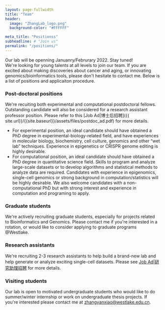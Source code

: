 ```yaml
---
layout: page-fullwidth
title: "Team"
header:
  image: "ZhangLab_logo.png"
  background-color: "#FFFFFF"

meta_title: "Positionss"
subheadline: # "Join us"
permalink: "/positions/"
---
```


Our lab will be openning Januanry/Februrary 2022. Stay tuned!<br> 
We're looking for young talents at all levels to join our team. If you are excited about making discoveries about cancer and aging, or innovating genomics/bioinformatics tools, please don't hesitate to contact me. Below is a list of positions and applicaiton procedure. 

### Post-doctoral positions
We're recuiting both experimental and computational postdoctoral fellows. Outstanding candidate will also be considered for a research assistant professor position. Please refer to this [Job Ad|博士后招聘]({{ site.url}}/{{site.baseurl}}/assets/files/postdoc_ad.pdf) for more details.  
 * For experimental position, an ideal candidate should have obtained a PhD degree in experimental-biology-related field, and have experiences in molecular biology, biochemistry, cell culture, genomics and other “wet lab” techniques. Experience in epigenetics or CRISPR genome editing is highly desirable.
 * For computational position, an ideal candidate should have obtained a PhD degree in quantitative science field. Skills to program and analyze large-scale datasets or to develop algorithms and statistical methods to analyze data are required. Candidates with experience in epigenomics, single-cell genomics or strong background in computation/statistics will be highly desirable. We also welcome candidates with a non-computational PhD but with strong interest and experience in computation and programing to apply.

### Graduate students
We're actively recruiting graduate students, especially for projects related to Bioinformatics and Genomics. Please contact me if you're interested in a rotation, or would like to consider applying to graduate programs @Westlake.  

### Research assistants
We're recruiting 2-3 research assistants to help build a brand-new lab and help generate or analyze exciting single-cell datasets. Please see [Job Ad|研究助理招聘]({{site.url}}/{{site.baseurl}}/assets/files/research_assistant_ad.pdf) for more details. 


### Visiting students 
Our lab is open to motivated undergraduate students who would like to do summer/winter internship or work on undergraduate thesis projects. If you're interested please contact me at zhangyanxiao@westlake.edu.cn.  

